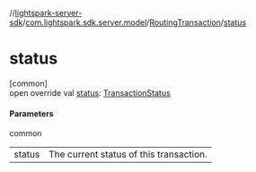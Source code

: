 //[lightspark-server-sdk](../../../index.md)/[com.lightspark.sdk.server.model](../index.md)/[RoutingTransaction](index.md)/[status](status.md)

# status

[common]\
open override val [status](status.md): [TransactionStatus](../-transaction-status/index.md)

#### Parameters

common

| | |
|---|---|
| status | The current status of this transaction. |
